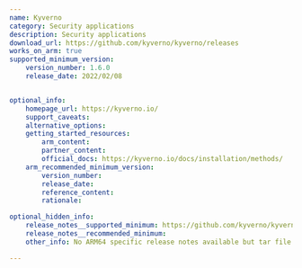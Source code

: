 ```yaml
---
name: Kyverno
category: Security applications
description: Security applications
download_url: https://github.com/kyverno/kyverno/releases
works_on_arm: true
supported_minimum_version:
    version_number: 1.6.0
    release_date: 2022/02/08


optional_info:
    homepage_url: https://kyverno.io/
    support_caveats:
    alternative_options:
    getting_started_resources:
        arm_content:
        partner_content:
        official_docs: https://kyverno.io/docs/installation/methods/
    arm_recommended_minimum_version:
        version_number:
        release_date:
        reference_content:
        rationale:

optional_hidden_info:
    release_notes__supported_minimum: https://github.com/kyverno/kyverno/releases/tag/v1.6.0
    release_notes__recommended_minimum:
    other_info: No ARM64 specific release notes available but tar file is released for ARM64 from v1.6.0.

---
```

